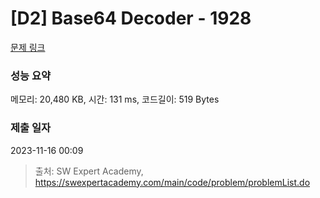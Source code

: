 # [D2] Base64 Decoder - 1928 

[문제 링크](https://swexpertacademy.com/main/code/problem/problemDetail.do?contestProbId=AV5PR4DKAG0DFAUq) 

### 성능 요약

메모리: 20,480 KB, 시간: 131 ms, 코드길이: 519 Bytes

### 제출 일자

2023-11-16 00:09



> 출처: SW Expert Academy, https://swexpertacademy.com/main/code/problem/problemList.do